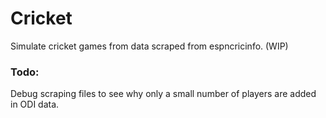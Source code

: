 # Cricket
Simulate cricket games from data scraped from espncricinfo.
(WIP)
### Todo:
Debug scraping files to see why only a small number of players are added in ODI data.
